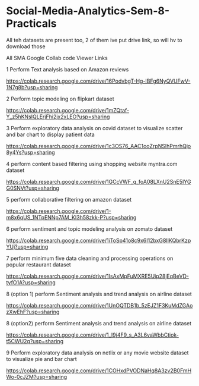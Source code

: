# Social-Media-Analytics-Sem-8-Practicals

All teh datasets are present too, 2 of them ive put drive link, so will hv to download those

All SMA Google Collab code Viewer Links

1  Perform Text analysis based on Amazon reviews

https://colab.research.google.com/drive/16PodvbgT-Hg-IBFg6NyQVUFwV-1N7g8b?usp=sharing

2  Perform topic modeling on flipkart dataset

https://colab.research.google.com/drive/1mZQtaf-Y_z5hKNsIQLErjFhi2jx2xLEO?usp=sharing

3  Perform exploratory data analysis on covid dataset to visualize scatter and bar chart to display patient data

https://colab.research.google.com/drive/1c3OS76_AAC1ooZrpNSlhPmrhQjo8y4Ys?usp=sharing

4  perform content based filtering using shopping website myntra.com dataset

https://colab.research.google.com/drive/1GCcVWF_q_foA08LXnU2SnE5IYGG0SNVt?usp=sharing

5  perform collaborative filtering on amazon dataset

https://colab.research.google.com/drive/1-m8x6qUS_1NTpENNp7AM_KI3h58zkk-P?usp=sharing

6  perform sentiment and topic modeling analysis on zomato dataset

https://colab.research.google.com/drive/1iToSp41o8c9x6I12bxG8IIKQbrKzpYUj?usp=sharing

7  perform minimum five data cleaning and processing operations on popular restaurant dataset

https://colab.research.google.com/drive/1IsAxMpFuMXRE5Uip28jEqBeVD-tyfO1A?usp=sharing

8 (option 1)  perform Sentiment analysis and trend analysis on airline dataset

https://colab.research.google.com/drive/1UnOQTDB1b_5zEJZ1F3KuMdZGAozXwEhF?usp=sharing

8 (option2)  perform Sentiment analysis and trend analysis on airline dataset

https://colab.research.google.com/drive/1_I9j4F9_s_A3L6vaWbbCtiok-t5CWU2q?usp=sharing

9  Perform exploratory data analysis on netlix or any movie website dataset to visualize pie and bar chart

https://colab.research.google.com/drive/1COHxdPVODNaHq8A3zv2B0FmHWo-0cJZM?usp=sharing

